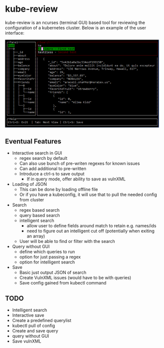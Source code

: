 # kube-review

kube-review is an ncurses (terminal GUI) based tool for reviewing the configuration of a kubernetes cluster. Below is an example of the user interface:

![alt text](example.png)

## Eventual Features
* Interactive search in GUI 
  * regex search by default 
  * Can also use bunch of pre-writen regexes for known issues
  * Can add additional to pre-written
  * Introduce a ctrl-s to save output
    * If in query mode, offer ability to save as vulnXML
* Loading of JSON
  * This can be done by loading offline file
  * Or if you have a kubeconfig, it will use that to pull the needed config from cluster
* Search
  * regex based search
  * query based search
  * intelligent search 
    * allow user to define fields around match to retain e.g. names/ids
    * need to figure out an intelligent cut off (potentially when exiting an array)
  * User will be able to find or filter with the search
* Query without GUI
  * define which queries to run
  * option for just passing a regex
  * option for intelligent search
* Save
  * Basic just output JSON of search
  * Create VulnXML issues (would have to be with queries)
  * Save config gained from kubectl command

## TODO
* Intelligent search
* Interactive save
* Create a predefined querylist
* kubectl pull of config
* Create and save query
* query without GUI
* Save vulnXML